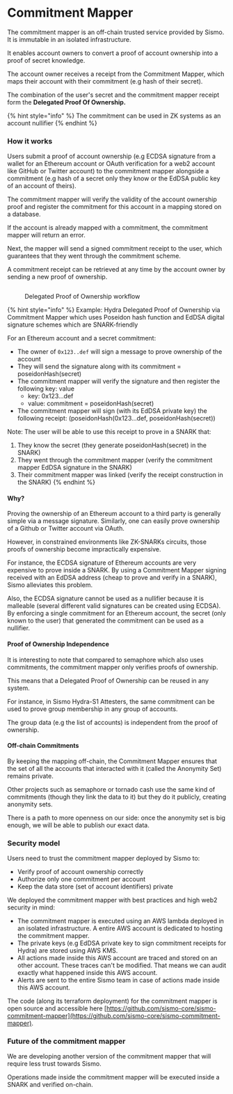 # Commitment Mapper

The commitment mapper is an off-chain trusted service provided by Sismo. It is immutable in an isolated infrastructure.

It enables account owners to convert a proof of account ownership into a proof of secret knowledge.&#x20;

The account owner receives a receipt from the Commitment Mapper, which maps their account with their commitment (e.g hash of their secret).

The combination of the user's secret and the commitment mapper receipt form the **Delegated Proof Of Ownership.**

{% hint style="info" %}
The commitment can be used in ZK systems as an account nullifier
{% endhint %}



### How it works

Users submit a proof of account ownership (e.g ECDSA signature from a wallet for an Ethereum account or OAuth verification for a web2 account like GitHub or Twitter account) to the commitment mapper alongside a commitment (e.g hash of a secret only they know or the EdDSA public key of an account of theirs).&#x20;

The commitment mapper will verify the validity of the account ownership proof and register the commitment for this account in a mapping stored on a database.&#x20;

If the account is already mapped with a commitment, the commitment mapper will return an error.&#x20;

Next, the mapper will send a signed commitment receipt to the user, which guarantees that they went through the commitment scheme.

A commitment receipt can be retrieved at any time by the account owner by sending a new proof of ownership.

<figure><img src="../.gitbook/assets/commitment_mapper (1).png" alt=""><figcaption><p>Delegated Proof of Ownership workflow</p></figcaption></figure>

{% hint style="info" %}
Example: Hydra Delegated Proof of Ownership via Commitment Mapper which uses Poseidon hash function and EdDSA digital signature schemes which are SNARK-friendly

For an Ethereum account and a secret commitment:

* The owner of `0x123..def` will sign a message to prove ownership of the account
* They will send the signature along with its commitment = poseidonHash(secret)
* The commitment mapper will verify the signature and then register the following key: value
  * key: 0x123...def
  * value: commitment = poseidonHash(secret)
* The commitment mapper will sign (with its EdDSA private key) the following receipt: (poseidonHash(0x123...def, poseidonHash(secret))

Note: The user will be able to use this receipt to prove in a SNARK that:&#x20;

1. They know the secret (they generate poseidonHash(secret) in the SNARK)
2. They went through the commitment mapper (verify the commitment mapper EdDSA signature in the SNARK)
3. Their commitment mapper was linked (verify the receipt construction in the SNARK)
{% endhint %}

#### Why?

Proving the ownership of an Ethereum account to a third party is generally simple via a message signature. Similarly, one can easily prove ownership of a Github or Twitter account via OAuth.

However, in constrained environments like ZK-SNARKs circuits, those proofs of ownership become impractically expensive.&#x20;

For instance, the ECDSA signature of Ethereum accounts are very expensive to prove inside a SNARK. By using a Commitment Mapper signing received with an EdDSA address (cheap to prove and verify in a SNARK), Sismo alleviates this problem.&#x20;

Also, the ECDSA signature cannot be used as a nullifier because it is malleable (several different valid signatures can be created using ECDSA). By enforcing a single commitment for an Ethereum account, the secret (only known to the user) that generated the commitment can be used as a nullifier.

#### Proof of Ownership Independence

It is interesting to note that compared to semaphore which also uses commitments, the commitment mapper only verifies proofs of ownership.

This means that a Delegated Proof of Ownership can be reused in any system.

For instance, in Sismo Hydra-S1 Attesters, the same commitment can be used to prove group membership in any group of accounts.&#x20;

The group data (e.g the list of accounts) is independent from the proof of ownership.

#### Off-chain Commitments

By keeping the mapping off-chain, the Commitment Mapper ensures that the set of all the accounts that interacted with it (called the Anonymity Set) remains private.

Other projects such as semaphore or tornado cash use the same kind of commitments (though they link the data to it) but they do it publicly, creating anonymity sets.

There is a path to more openness on our side: once the anonymity set is big enough, we will be able to publish our exact data.



### Security model

Users need to trust the commitment mapper deployed by Sismo to:

* Verify proof of account ownership correctly
* Authorize only one commitment per account
* Keep the data store (set of account identifiers) private

We deployed the commitment mapper with best practices and high web2 security in mind:

* The commitment mapper is executed using an AWS lambda deployed in an isolated infrastructure. A entire AWS account is dedicated to hosting the commitment mapper.
* The private keys (e.g EdDSA private key to sign commitment receipts for Hydra) are stored using AWS KMS.
* All actions made inside this AWS account are traced and stored on an other account. These traces can't be modified. That means we can audit exactly what happened inside this AWS account.
* Alerts are sent to the entire Sismo team in case of actions made inside this AWS account.

The code (along its terraform deployment) for the commitment mapper is open source and accessible here [https://github.com/sismo-core/sismo-commitment-mapper](https://github.com/sismo-core/sismo-commitment-mapper).



### Future of the commitment mapper

We are developing another version of the commitment mapper that will require less trust towards Sismo.&#x20;

Operations made inside the commitment mapper will be executed inside a SNARK and verified on-chain.
